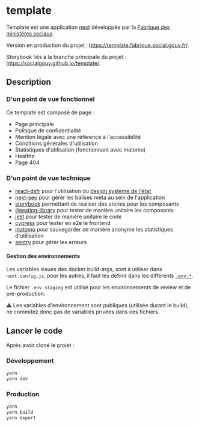 # template

Template est une application [next](https://nextjs.org/) développée par la [Fabrique des ministères sociaux](https://www.fabrique.social.gouv.fr/).

Version en production du projet : <https://template.fabrique.social.gouv.fr/>.

Storybook liés à la branche principale du projet : <https://socialgouv.github.io/template/>.

## Description

### D'un point de vue fonctionnel

Ce template est composé de page :

- Page principale
- Politique de confidentialité
- Mention légale avec une référence à l'accessibilité
- Conditions générales d'utilisation
- Statistiques d'utilisation (fonctionnant avec matomo)
- Healthz
- Page 404

### D'un point de vue technique

- [react-dsfr](https://dataesr.github.io/react-dsfr/) pour l'utilisation du [design système de l'état](https://www.systeme-de-design.gouv.fr/)
- [next-seo](https://github.com/garmeeh/next-seo) pour gérer les balises meta au sein de l'application
- [storybook](https://storybook.js.org/) permettant de réaliser des stories pour les composants
- [@testing-library](https://testing-library.com/) pour tester de manière unitaire les composants
- [jest](https://jestjs.io/) pour tester de manière unitaire le code
- [cypress](https://www.cypress.io/) pour tester en e2e le frontend
- [matomo](https://matomo.org/) pour sauvegarder de manière anonyme les statistiques d'utilisation
- [sentry](https://sentry.io/) pour gérer les erreurs

#### Gestion des environnements

Les variables issues des docker build-args, sont à utiliser dans `next.config.js`, pour les autres, il faut les définir dans les différents [`.env.*`](https://nextjs.org/docs/basic-features/environment-variables#environment-variable-load-order).

Le fichier `.env.staging` est utilisé pour les environnements de review et de pré-production.

:warning: Les variables d'environnement sont publiques (utilisée durant le build), ne commitez donc pas de variables privées dans ces fichiers.

## Lancer le code

Après avoir cloné le projet :

### Développement

```bash
yarn
yarn dev
```

### Production

```bash
yarn
yarn build
yarn export
```
